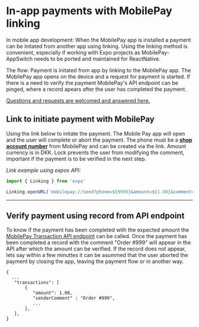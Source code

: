 # In-app payments with MobilePay linking
In mobile app development: When the MobilePay app is installed a payment can be initated from another app using linking. Using the linking method is convenient, especially if working with Expo projects as MobilePay-AppSwitch needs to be ported and maintained for ReactNative. 

The flow: Payment is initated from app by linking to the MobilePay app. The MobilePay app opens on the device and a request for payment is started. If there is a need to verify the payment MobilePay's API endpoint can be pinged, where a record apears after the user has completed the payment.  

[Questions and requests are welcomed and answered here.](https://danielzambelli.dk/contact)

## Link to initiate payment with MobilePay
Using the link below to initate the payment. The Mobile Pay app will open and the user will complete or abort the payment. The phone must be a **[shop account number](https://www.mobilepay.dk/erhverv/fysiske-butikker/mobilepay-myshop)** from MobilePay and can be created via the link. Amount currency is in DKK. Lock prevents the user from modifying the comment, important if the payment is to be verified in the next step.


*Link example using expos API:*
``` javascript
import { Linking } from 'expo'

Linking.openURL(`mobilepay://send?phone=${9999}&amount=${1.00}&comment=${'Order #999'}&lock=1`)
```

---

## Verify payment using record from API endpoint

To know if the payment has been completed with the expected amount the [MobilePay Transaction API endpoint](https://github.com/MobilePayDev/MobilePay-TransactionReporting-API#transactions-endpoint) can be called. Once the payment has been completed a record with the comment "Order #999" will appear in the API after which the amount can be verified. If the record does not appear, lets say within a few minuttes it can be asummed that the user aborted the payment by closing the app, leaving the payment flow or in another way.


```
{
  ...
   "transactions": [
       {
          "amount": 1.00,
          "senderComment" : "Order #999",
          ...
       },
   ],
}

```
